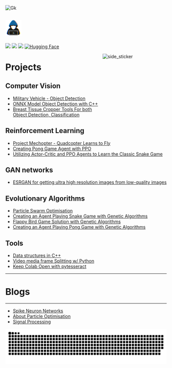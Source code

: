 
![Gk](https://github.com/RsGoksel/RsGoksel/assets/80707238/cce0d824-79d0-407e-8bfc-3bff8d04b205)


## <picture><img src = "https://github.com/RsGoksel/RsGoksel/blob/main/Assets/H.gif" width = 50px></picture> 
<a href="https://www.linkedin.com/in/kadir-goksel-3132b9195/"><img src="https://img.shields.io/badge/linkedin-%230077B5.svg?&style=for-the-badge&logo=linkedin&logoColor=white" height=25></a> 
<a href="https://medium.com/@goksselgunduz"><img src="https://img.shields.io/badge/medium-%2312100E.svg?&style=for-the-badge&logo=medium&logoColor=white" height=25></a> 
<a href="https://github.com/RsGoksel/RsGoksel/files/13623898/__RsMech.pdf"><img src="https://img.shields.io/badge/Download-Resume\CV-blue" height=25></a> 
[![Hugging Face](https://img.shields.io/badge/Hugging%20Face-Orange?style=for-the-badge&logo=huggingface&logoColor=white&color=ffA500)](https://huggingface.co/RsGoksel)



</p>
<img align="right" width=200px height=200px alt="side_sticker" src="https://media.giphy.com/media/TEnXkcsHrP4YedChhA/giphy.gif" />

# Projects 

## Computer Vision 
 * [Military Vehicle - Object Detection](https://github.com/RsGoksel/Military-Vehicles-Detection/tree/master)
 * [ONNX Model Object Detection with C++](https://github.com/RsGoksel/Cpp-Object-Detection-Yolov5-OpenCV)
 * [Breast Tissue Cropper Tools For both Object Detection, Classification](https://github.com/RsGoksel/Breast-Tissue-Cropper-Tools)

## Reinforcement Learning 
 * [Project Mechopter - Quadcopter Learns to Fly](https://github.com/RsGoksel/Mechopter)
 * [Creating Pong Game Agent with PPO](https://github.com/RsGoksel/PPO_Optimization_PongGame)
 * [Utilizing Actor-Critic and PPO Agents to Learn the Classic Snake Game](https://github.com/RsGoksel/Snake-Game_PPO-Solution)
   
## GAN networks 
 * [ESRGAN for getting ultra high resolution images from low-quality images](https://github.com/RsGoksel/G_ESRGAN)
   
## Evolutionary Algorithms 
 * [Particle Swarm Optimisation](https://github.com/RsGoksel/Partical-Swarm-Optimisation-Examples)
 * [Creating an Agent Playing Snake Game with Genetic Algorithms](https://github.com/RsGoksel/Genetic-Algorithm-Solutions/tree/main/Game_Solutions/SnakeGame_Genetic)
 * [Flappy Bird Game Solution with Genetic Algorithms](https://github.com/RsGoksel/Genetic-Algorithms-Solutions/tree/main/Game_Solutions/FlappyBird_Genetic)
 * [Creating an Agent Playing Pong Game with Genetic Algorithms](https://github.com/RsGoksel/Genetic-Algorithm-Solutions/tree/main/Game_Solutions/PongGame_Genetic)
 

## Tools 
 * [Data structures in C++](https://github.com/RsGoksel/Data-Structures-Cpp)
 * [Video media frame Splitting w/ Python](https://github.com/RsGoksel/VideoSplit-And-Get-Frames-From-It)
 * [Keep Colab Open with pytesseract](https://github.com/RsGoksel/Keep_Colab_Open)
____________________________________________________________________________________________________________

# Blogs 
___________________________

 * [Spike Neuron Networks](https://medium.com/p/b073370ba1aa)
 * [About Particle Optimisation](https://medium.com/@goksselgunduz/particle-swarm-optimization-d480b076bd89)
 * [Signal Processing](https://medium.com/@goksselgunduz/fundamental-terms-of-signal-processing-2826a1b5543d)
  

<div align="center">
  <a href="">
    <img src="https://github.com/RsGoksel/RsGoksel/blob/main/Assets/snake.svg" alt="snake">
  </a>
</div>


